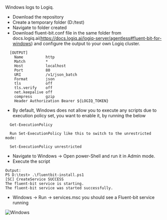 Windows logs to Logiq.

- Download the repository
- Create a temporary folder (D:/test)
- Navigate to folder created
- Download fluent-bit.conf file in the same folder from docs.logiq.ai(https://docs.logiq.ai/logiq-server/agentless#fluent-bit-for-windows) and configure the output to your own Logiq cluster.
```
  [OUTPUT]
    Name          http
    Match         *
    Host          localhost
    Port          80
    URI           /v1/json_batch
    Format        json
    tls           off
    tls.verify    off
    net.keepalive off
    compress      gzip
    Header Authorization Bearer ${LOGIQ_TOKEN}
```
- By default, Windows does not allow you to execute any scripts due to execution policy set, you want to enable it, by running the below
```
  Get-ExecutionPolicy

  Run Set-ExecutionPolicy like this to switch to the unrestricted mode:

  Set-ExecutionPolicy unrestricted
```
- Navigate to Windows -> Open power-Shell and run it in Admin mode.
- Execute the script 
 ```
 Output:
 PS D:\test> .\fluentbit-install.ps1
 [SC] CreateService SUCCESS
 The fluent-bit service is starting.
 The fluent-bit service was started successfully.
```

-  Windows -> Run -> services.msc  you should see a Fluent-bit service running

![Windows](https://user-images.githubusercontent.com/67860971/132339749-43cd8404-ba6a-412e-911a-00b1b9e07fd5.png)
